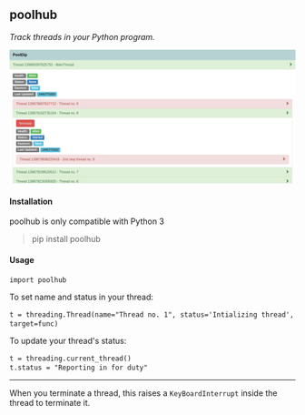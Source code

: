 ## poolhub

<i>Track threads in your Python program.</i>

<p align="center">
    <img src="https://raw.githubusercontent.com/tsarpaul/poolhub/master/poolhub.png" alt="poolhub demo">
</p>

#### Installation
poolhub is only compatible with Python 3
> pip install poolhub

#### Usage
```
import poolhub
```

To set name and status in your thread:
```
t = threading.Thread(name="Thread no. 1", status='Intializing thread', target=func)
```

To update your thread's status:
```
t = threading.current_thread()
t.status = "Reporting in for duty"
```

<hr>

When you terminate a thread, this raises a 
`KeyBoardInterrupt` inside the thread to terminate it.
